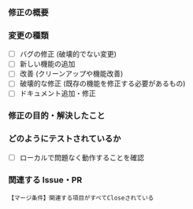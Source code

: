 ### 修正の概要
<!--　XXの機能を作成した -->

### 変更の種類
- [ ] バグの修正 (破壊的でない変更)
- [ ] 新しい機能の追加
- [ ] 改善 (クリーンアップや機能改善)
- [ ] 破壊的な修正 (既存の機能を修正する必要があるもの)
- [ ] ドキュメント追加・修正

### 修正の目的・解決したこと
<!--　YYのパフォーマンスを改善するため -->

### どのようにテストされているか
<!--　単体テストを作成した -->
- [ ] ローカルで問題なく動作することを確認
    <!--　確認した項目も記述する -->

### 関連する Issue・PR
```
【マージ条件】関連する項目がすべてCloseされている
```
<!--
- close #0
- #0
-->